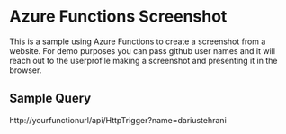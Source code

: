 # Azure Functions Screenshot
This is a sample using Azure Functions to create a screenshot from a website.
For demo purposes you can pass github user names and it will reach out to the userprofile making a screenshot and presenting it in the browser.

## Sample Query
http://yourfunctionurl/api/HttpTrigger?name=dariustehrani

